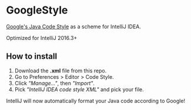 # GoogleStyle
[Google's Java Code Style](https://google.github.io/styleguide/javaguide.html)
as a scheme for IntelliJ IDEA.

Optimized for IntelliJ 2016.3+

## How to install
1. Download the __.xml__ file from this repo.
2. Go to Preferences > Editor > Code Style.
3. Click _"Manage..."_, then _"Import"_.
4. Pick _"IntelliJ IDEA code style XML"_ and pick your file.

IntelliJ will now automatically format your Java code according to Google!
